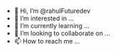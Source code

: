- 👋 Hi, I’m @rahulFuturedev
- 👀 I’m interested in ...
- 🌱 I’m currently learning ...
- 💞️ I’m looking to collaborate on ...
- 📫 How to reach me ...

<!---
rahulFuturedev/rahulFuturedev is a ✨ special ✨ repository because its `README.md` (this file) appears on your GitHub profile.
You can click the Preview link to take a look at your changes.
--->
